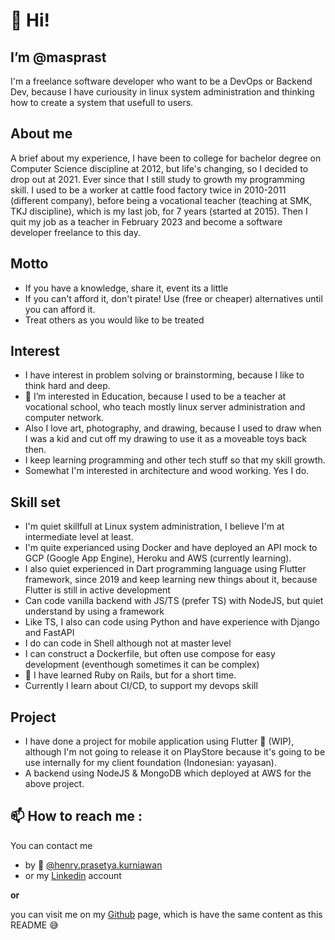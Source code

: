 # 👋 Hi!
## I’m @masprast
I'm a freelance software developer who want to be a DevOps or Backend Dev, because I have curiousity in linux system administration and thinking how to create a system that usefull to users.

## About me
A brief about my experience, I have been to college for bachelor degree on Computer Science discipline at 2012, but life's changing, so I decided to drop out at 2021. Ever since that I still study to growth my programming skill. I used to be a worker at cattle food factory twice in 2010-2011 (different company), before being a vocational teacher (teaching at SMK, TKJ discipline), which is my last job, for 7 years (started at 2015). Then I quit my job as a teacher in February 2023 and become a software developer freelance to this day.

## Motto
- If you have a knowledge, share it, event its a little
- If you can't afford it, don't pirate! Use (free or cheaper) alternatives until you can afford it.
- Treat others as you would like to be treated

## Interest
- I have interest in problem solving or brainstorming, because I like to think hard and deep.
- 👀 I’m interested in Education, because I used to be a teacher at vocational school, who teach mostly linux server administration and computer network.
- Also I love art, photography, and drawing, because I used to draw when I was a kid and cut off my drawing to use it as a moveable toys back then.
- I keep learning programming and other tech stuff so that my skill growth.
- Somewhat I'm interested in architecture and wood working. Yes I do.

## Skill set
- I'm quiet skillfull at Linux system administration, I believe I'm at intermediate level at least.
- I'm quite experianced using Docker and have deployed an API mock to GCP (Google App Engine), Heroku and AWS (currently learning).
- I also quiet experienced in Dart programming language using Flutter framework, since 2019 and keep learning new things about it, because Flutter is still in active development
- Can code vanilla backend with JS/TS (prefer TS) with NodeJS, but quiet understand by using a framework
- Like TS, I also can code using Python and have experience with Django and FastAPI
- I do can code in Shell although not at master level
- I can construct a Dockerfile, but often use compose for easy development (eventhough sometimes it can be complex)
- 🌱 I have learned Ruby on Rails, but for a short time.
- Currently I learn about CI/CD, to support my devops skill

## Project
- I have done a project for mobile application using Flutter 📱 (WIP), although I'm not going to release it on PlayStore because it's going to be use internally for my client foundation (Indonesian: yayasan).
- A backend using NodeJS & MongoDB which deployed at AWS for the above project.

## 📫 How to reach me :
You can contact me
- by 📧 [@henry.prasetya.kurniawan](mailto:henry.prasetya.kurniawan@gmail.com)
- or my [Linkedin](https://www.linkedin.com/in/masprast) account

**or**

you can visit me on my [Github](https://github.com/masprast) page, which is have the same content as this README 😅
